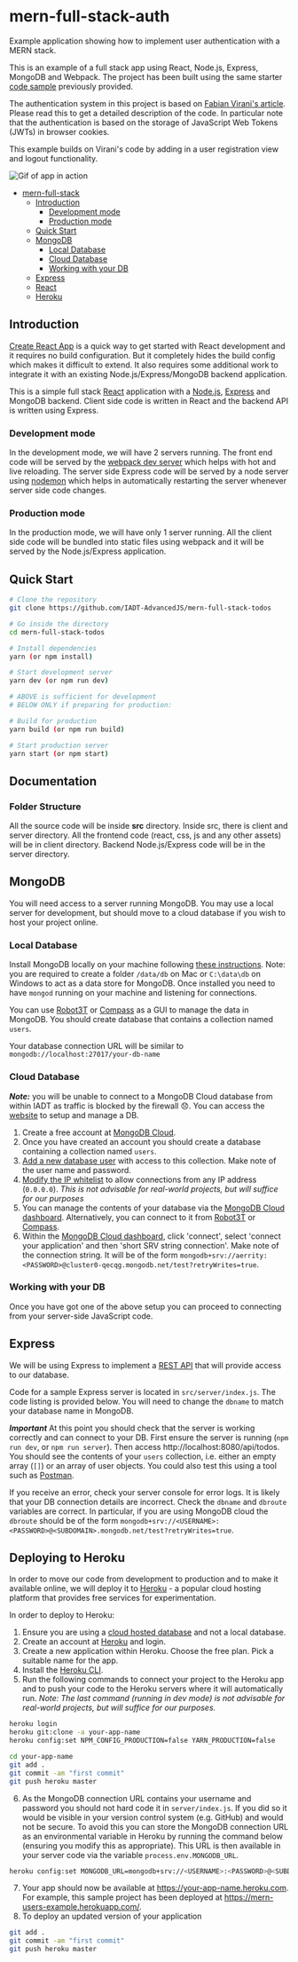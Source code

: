 # mern-full-stack-auth

Example application showing how to implement user authentication with a MERN stack.

This is an example of a full stack app using React, Node.js, Express, MongoDB and Webpack. The project has been built using the same starter [code sample](https://github.com/IADT-AdvancedJS/mern-full-stack) previously provided.

The authentication system in this project is based on [Fabian Virani's article](https://medium.com/@faizanv/authentication-for-your-react-and-express-application-w-json-web-tokens-923515826e0). Please read this to get a detailed description of the code. In particular note that the authentication is based on the storage of JavaScript Web Tokens (JWTs) in browser cookies.

This example builds on Virani's code by adding in a user registration view and logout functionality.

![Gif of app in action](https://i.imgur.com/k8H6SEr.gif)

- [mern-full-stack](#mern-full-stack)
  - [Introduction](#introduction)
    - [Development mode](#development-mode)
    - [Production mode](#production-mode)
  - [Quick Start](#quick-start)
  - [MongoDB](#mongodb)
    - [Local Database](#local-database)
    - [Cloud Database](#cloud-database)
    - [Working with your DB](#working-with-your-db)
  - [Express](#express)
  - [React](#react)
  - [Heroku](#deploying-to-heroku)


## Introduction

[Create React App](https://github.com/facebook/create-react-app) is a quick way to get started with React development and it requires no build configuration. But it completely hides the build config which makes it difficult to extend. It also requires some additional work to integrate it with an existing Node.js/Express/MongoDB backend application.

This is a simple full stack [React](https://reactjs.org/) application with a [Node.js](https://nodejs.org/en/), [Express](https://expressjs.com/) and MongoDB backend. Client side code is written in React and the backend API is written using Express.

### Development mode

In the development mode, we will have 2 servers running. The front end code will be served by the [webpack dev server](https://webpack.js.org/configuration/dev-server/) which helps with hot and live reloading. The server side Express code will be served by a node server using [nodemon](https://nodemon.io/) which helps in automatically restarting the server whenever server side code changes.

### Production mode

In the production mode, we will have only 1 server running. All the client side code will be bundled into static files using webpack and it will be served by the Node.js/Express application.

## Quick Start

```bash
# Clone the repository
git clone https://github.com/IADT-AdvancedJS/mern-full-stack-todos

# Go inside the directory
cd mern-full-stack-todos

# Install dependencies
yarn (or npm install)

# Start development server
yarn dev (or npm run dev)

# ABOVE is sufficient for development
# BELOW ONLY if preparing for production:

# Build for production
yarn build (or npm run build)

# Start production server
yarn start (or npm start)
```

## Documentation

### Folder Structure

All the source code will be inside **src** directory. Inside src, there is client and server directory. All the frontend code (react, css, js and any other assets) will be in client directory. Backend Node.js/Express code will be in the server directory.

## MongoDB

You will need access to a server running MongoDB. You may use a local server for development, but should move to a cloud database if you wish to host your project online.

### Local Database

Install MongoDB locally on your machine following [these instructions](https://docs.mongodb.com/manual/installation/). Note: you are required to create a folder `/data/db` on Mac or `C:\data\db` on Windows to act as a data store for MongoDB. Once installed you need to have `mongod` running on your machine and listening for connections.

You can use [Robot3T](https://robomongo.org/) or [Compass](https://www.mongodb.com/products/compass) as a GUI to manage the data in MongoDB. You should create database that contains a collection named `users`.

Your database connection URL will be similar to `mongodb://localhost:27017/your-db-name`

### Cloud Database

***Note:*** you will be unable to connect to a MongoDB Cloud database from within IADT as traffic is blocked by the firewall 😞. You can access the [website](https://cloud.mongodb.com/) to setup and manage a DB.

1. Create a free account at [MongoDB Cloud](https://cloud.mongodb.com/).
2. Once you have created an account you should create a database containing a collection named `users`.
3. [Add a new database user](https://docs.atlas.mongodb.com/security-add-mongodb-users/#add-mongodb-users) with access to this collection. Make note of the user name and password.  
4. [Modify the IP whitelist](https://docs.atlas.mongodb.com/security-whitelist/) to allow connections from any IP address (`0.0.0.0`). *This is not advisable for real-world projects, but will suffice for our purposes*
5. You can manage the contents of your database via the [MongoDB Cloud dashboard](https://cloud.mongodb.com). Alternatively, you can connect to it from [Robot3T](https://robomongo.org/) or [Compass](https://www.mongodb.com/products/compass).
6. Within the [MongoDB Cloud dashboard](https://cloud.mongodb.com), click 'connect', select 'connect your application' and then 'short SRV string connection'. Make note of the connection string. It will be of the form `mongodb+srv://aerrity:<PASSWORD>@cluster0-qecqg.mongodb.net/test?retryWrites=true`.

### Working with your DB

Once you have got one of the above setup you can proceed to connecting from your server-side JavaScript code.

## Express

We will be using Express to implement a [REST API](https://restfulapi.net/) that will provide access to our database.

Code for a sample Express server is located in `src/server/index.js`. The code listing is provided below. You will need to change the `dbname` to match your database name in MongoDB.

***Important*** At this point you should check that the server is working correctly and can connect to your DB. First ensure the server is running (`npm run dev`, or `npm run server`). Then access http://localhost:8080/api/todos. You should see the contents of your `users` collection, i.e. either an empty array (`[]`) or an array of user objects. You could also test this using a tool such as [Postman](https://www.getpostman.com/).

If you receive an error, check your server console for error logs. It is likely that your DB connection details are incorrect. Check the `dbname` and `dbroute` variables are correct. In particular, if you are using MongoDB cloud the `dbroute` should be of the form `mongodb+srv://<USERNAME>:<PASSWORD>@<SUBDOMAIN>.mongodb.net/test?retryWrites=true`.

## Deploying to Heroku

In order to move our code from development to production and to make it available online, we will deploy it to [Heroku](https://www.heroku.com/) - a popular cloud hosting platform that provides free services for experimentation.

In order to deploy to Heroku:
1. Ensure you are using a [cloud hosted database](#cloud-database) and not a local database.
2. Create an account at [Heroku](https://www.heroku.com/) and login.
3. Create a new application within Heroku. Choose the free plan. Pick a suitable name for the app.
4. Install the [Heroku CLI](https://devcenter.heroku.com/articles/heroku-cli).
5. Run the following commands to connect your project to the Heroku app and to push your code to the Heroku servers where it will automatically run. *Note: The last command (running in dev mode) is not advisable for real-world projects, but will suffice for our purposes.*

```bash
heroku login
heroku git:clone -a your-app-name
heroku config:set NPM_CONFIG_PRODUCTION=false YARN_PRODUCTION=false

cd your-app-name
git add .
git commit -am "first commit"
git push heroku master
```
6. As the MongoDB connection URL contains your username and password you should not hard code it in `server/index.js`. If you did so it would be visible in your version control system (e.g. GitHub) and would not be secure. To avoid this you can store the MongoDB connection URL as an environmental variable in Heroku by running the command below (ensuring you modify this as appropriate). This URL is then available in your server code via the variable `process.env.MONGODB_URL`.

```bash
heroku config:set MONGODB_URL=mongodb+srv://<USERNAME>:<PASSWORD>@<SUBDOMAIN>.mongodb.net/test?retryWrites=true
```

7. Your app should now be available at https://your-app-name.heroku.com. For example, this sample project has been deployed at https://mern-users-example.herokuapp.com/.
8. To deploy an updated version of your application

```bash
git add .
git commit -am "first commit"
git push heroku master
```
